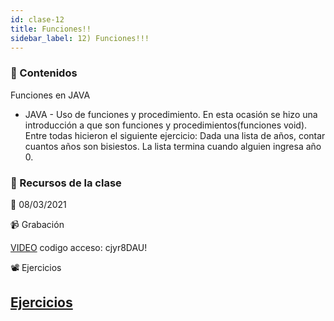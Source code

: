 ```yaml
---
id: clase-12
title: Funciones!!
sidebar_label: 12) Funciones!!!
---
```




### 📝 Contenidos

Funciones en JAVA

- JAVA - Uso de funciones y procedimiento. En esta ocasión se hizo una introducción a que son funciones y procedimientos(funciones void). Entre todas hicieron el siguiente ejercicio: Dada una lista de años, contar cuantos años son bisiestos. La lista termina cuando alguien ingresa año 0.




### 🚀 Recursos de la clase

📆 08/03/2021

📹 Grabación

[VIDEO](https://us02web.zoom.us/rec/share/JyzGwWylaY3qmfUY-vAQa9Tt3UXiPvjAu-Xwt2stZkm2nyrkD_8JfYwLbqa3Ar4.9PD_PiDP8acL1hCf)
codigo acceso: cjyr8DAU!

📽 Ejercicios

[Ejercicios](https://6ta-backend-online.adaitw.org/clases/12/AppFunciones.txt)
---
